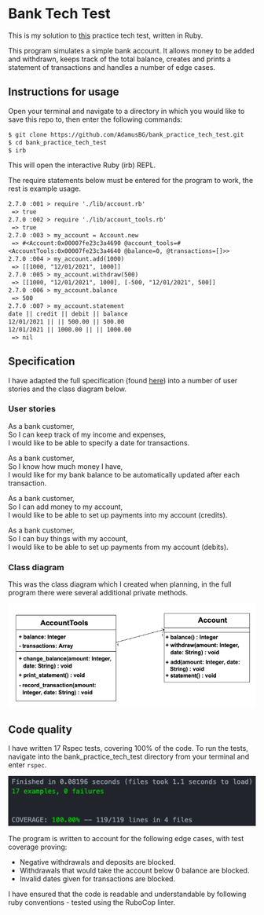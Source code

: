 # Bank Tech Test

This is my solution to [this](https://github.com/makersacademy/course/blob/master/individual_challenges/bank_tech_test.md) practice tech test, written in Ruby.  

This program simulates a simple bank account. It allows money to be added and withdrawn, keeps track of the total balance, creates and prints a statement of transactions and handles a number of edge cases.  

## Instructions for usage

Open your terminal and navigate to a directory in which you would like to save this repo to, then enter the following commands:  

```
$ git clone https://github.com/AdamusBG/bank_practice_tech_test.git
$ cd bank_practice_tech_test
$ irb
```

This will open the interactive Ruby (irb) REPL.  

The require statements below must be entered for the program to work, the rest is example usage.  

```
2.7.0 :001 > require './lib/account.rb'
 => true
2.7.0 :002 > require './lib/account_tools.rb'
 => true
2.7.0 :003 > my_account = Account.new
 => #<Account:0x00007fe23c3a4690 @account_tools=#<AccountTools:0x00007fe23c3a4640 @balance=0, @transactions=[]>>
2.7.0 :004 > my_account.add(1000)
 => [[1000, "12/01/2021", 1000]]
2.7.0 :005 > my_account.withdraw(500)
 => [[1000, "12/01/2021", 1000], [-500, "12/01/2021", 500]]
2.7.0 :006 > my_account.balance
 => 500
2.7.0 :007 > my_account.statement
date || credit || debit || balance
12/01/2021 || || 500.00 || 500.00
12/01/2021 || 1000.00 || || 1000.00
 => nil
```

## Specification

I have adapted the full specification (found [here](https://github.com/makersacademy/course/blob/master/individual_challenges/bank_tech_test.md)) into a number of user stories and the class diagram below.

### User stories

As a bank customer,  
So I can keep track of my income and expenses,  
I would like to be able to specify a date for transactions.  

As a bank customer,  
So I know how much money I have,  
I would like for my bank balance to be automatically updated after each transaction.  

As a bank customer,  
So I can add money to my account,  
I would like to be able to set up payments into my account (credits).  

As a bank customer,  
So I can buy things with my account,  
I would like to be able to set up payments from my account (debits).  

### Class diagram

This was the class diagram which I created when planning, in the full program there were several additional private methods.

![Class diagram](./images/class_diagram.png)

## Code quality

I have written 17 Rspec tests, covering 100% of the code. To run the tests, navigate into the bank_practice_tech_test directory from your terminal and enter `rspec`.  

![Test coverage](./images/test_coverage.png)

The program is written to account for the following edge cases, with test coverage proving:
* Negative withdrawals and deposits are blocked.  
* Withdrawals that would take the account below 0 balance are blocked.  
* Invalid dates given for transactions are blocked.

I have ensured that the code is readable and understandable by following ruby conventions - tested using the RuboCop linter.

